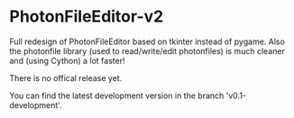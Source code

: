 # PhotonFileEditor-v2
Full redesign of PhotonFileEditor based on tkinter instead of pygame.
Also the photonfile library (used to read/write/edit photonfiles) is much cleaner and (using Cython) a lot faster!

There is no offical release yet. 

You can find the latest development version in the branch 'v0.1-development'.
